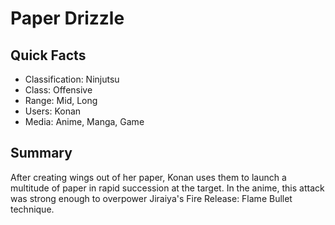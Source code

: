 # Paper Drizzle

## Quick Facts
- Classification: Ninjutsu
- Class: Offensive
- Range: Mid, Long
- Users: Konan
- Media: Anime, Manga, Game

## Summary
After creating wings out of her paper, Konan uses them to launch a multitude of paper in rapid succession at the target. In the anime, this attack was strong enough to overpower Jiraiya's Fire Release: Flame Bullet technique.
